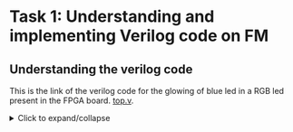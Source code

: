 # Task 1: Understanding and implementing Verilog code on FM
## Understanding the verilog code
This is the link of the verilog code for the glowing of blue led in a RGB led present in the FPGA board. [top.v](https://github.com/thesourcerer8/VSDSquadron_FM/blob/main/led_blue/top.v). 
<details>
  <summary>Click to expand/collapse</summary>
The first section of the verilog code says 
*led_red,led_blue,led_green  These are the output wires that controls the clors of RGB led which carries output of logic 1 or 0
*hw_clk  It is a clock that provides clock signals to the module"s timing.
*testwire  it is connected to bit 5  of the frequency counter


